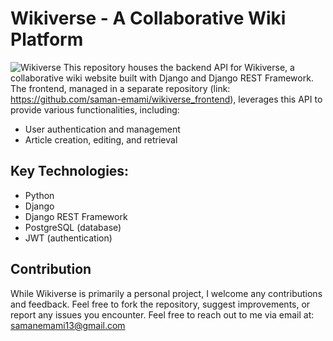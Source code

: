 # Wikiverse - A Collaborative Wiki Platform
![Wikiverse](https://github.com/saman-emami/wikiverse_frontend/assets/157804251/89cb38f1-d22c-42cc-a932-306dff4543bc)
This repository houses the backend API for Wikiverse, a collaborative wiki website built with Django and Django REST Framework. The frontend, managed in a separate repository (link: https://github.com/saman-emami/wikiverse_frontend), leverages this API to provide various functionalities, including:
* User authentication and management
* Article creation, editing, and retrieval

## Key Technologies:

* Python
* Django
* Django REST Framework
* PostgreSQL (database)
* JWT (authentication)

## Contribution
While Wikiverse is primarily a personal project, I welcome any contributions and feedback. Feel free to fork the repository, suggest improvements, or report any issues you encounter. Feel free to reach out to me via email at: samanemami13@gmail.com
